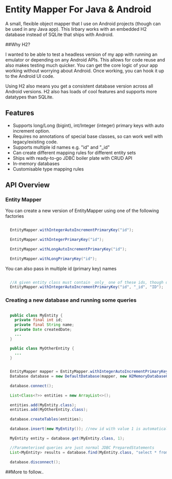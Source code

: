 Entity Mapper For Java & Android
===

A small, flexible object mapper that I use on Android projects (though can be used in any Java app). This lirbary works with an embedded H2 database instead of SQLite that ships with Android. 

##Why H2?

I wanted to be able to test a headless version of my app with running an emulator or depending on any Android APIs. This allows for code reuse and also makes testing much quicker. You can get the core logic of your app working without worrying about Android. Once working, you can hook it up to the Android UI code. 

Using H2 also means you get a consistent database version across all Android versions. H2 also has loads of cool features and supports more datatypes than SQLite. 

## Features
- Supports long/Long (bigint), int/Integer (integer) primary keys with auto increment option.
- Requires no annotations of special base classes, so can work well with legacy/existing code.
- Supports multiple id names e.g. "id" and "_id"
- Can create different mapping rules for different entity sets
- Ships with ready-to-go JDBC boiler plate with CRUD API
- In-memory databases
- Customisable type mapping rules

## API Overview

### Entity Mapper
You can create a new version of EntityMapper using one of the following factories

```java

  EntityMapper.withIntegerAutoIncrementPrimaryKey("id");
  
  EntityMapper.withIntegerPrimaryKey("id");
  
  EntityMapper.withLongAutoIncrementPrimaryKey("id");
  
  EntityMapper.withLongPrimaryKey("id");

```

You can also pass in multiple id (primary key) names

``` java

  //A given entity class must contain _only_ one of these ids, though different entities can have different ids
  EntityMapper.withIntegerAutoIncrementPrimaryKey("id", "_id", "ID");

```

### Creating a new database and running some queries

``` java

  public class MyEntity {
    private final int id;
    private final String name;
    private Date createdDate;
    ...
  }

  public class MyOtherEntity {
    ...
  }

```


```java

  EntityMapper mapper = EntityMapper.withIntegerAutoIncrementPrimaryKey("id");
  Database database = new DefaultDatabase(mapper, new H2MemoryDatabaseClient("test"));
  
  database.connect();
  
  List<Class<?>> entities = new ArrayList<>();
  
  entities.add(MyEntity.class);
  entities.add(MyOtherEntity.class);
  
  database.createTables(entities);
  
  database.insert(new MyEntity()); //new id with value 1 is automatically inserted
  
  MyEntity entity = database.get(MyEntity.class, 1);
  
  //Parameterised queries are just normal JDBC PreparedStatements
  List<MyEntity> results = database.find(MyEntity.class, "select * from MyEntity where property > ?", 10);
  
  database.disconnect();

```


##More to follow..
